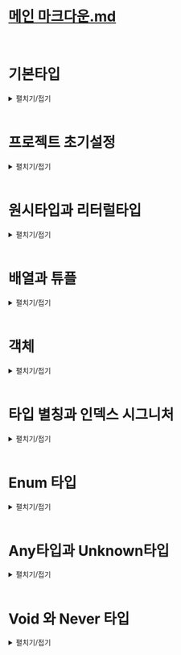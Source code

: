 # [메인 마크다운.md](../README.md)
<br>

# 기본타입
<details>
<summary>펼치기/접기</summary>
<br>

타입스크립트가 자체적으로 제공하는 타입들을 말하며, 내장 타입이라고도 부른다.

## 타입 계층도
![타입 계층도.png](%ED%83%80%EC%9E%85%20%EA%B3%84%EC%B8%B5%EB%8F%84.png)
위 사진은 타입스크립트가 제공하는 여러개의 기본 타입들을 계층에 따라 분류한 타입 계층도, 타입 트리 라는 그림이다.  
그림을 자세히 보면 **null**, **undefined**, **number**, **string** 처럼 자바스크립트에서 이미 사용중인 타입들도 존재하며,  
그밖에 **unknown**, **any**, **void**, **never** 같은 자바스크립트에서는 볼 수 없었던 처음 듣는 생소한 타입들도 존재한다.

타입스크립트에서는 이처럼 꽤 많은 기본 타입들이 제공 되며, 각각의 타입들은 서로 부모와 자식 관계를 이루게 되면서 계층을 형성하게된다.  

## 배우게 될 타입스크립트 타입

- 원시타입
  - number
  - string
- 비원시타입
  - object
  - Array
- 특수타입
  - unknown
  - any
  - void
  - undefined


</details>
<br>

# 프로젝트 초기설정
<details>
<summary>펼치기/접기</summary>
<br>

- 프로젝트 초기화
  ```bash
  npm init
  ```

- @types/node 패키지 설치 (Node.js 타입 정의 제공 패키지)
  ```bash
  npm i @types/node
  ```
  
- tsconfig.json
  ```json
  {
    "compilerOptions": {
      "target": "ESNext", /* 컴파일 결과인 자바스크립트 코드가 사용할 자바스크립트 버전*/
      "module": "ESNext", /* 컴파일 결과인 자바스크립트 코드가 사용할 모듈 시스템 버전 */
      "outDir": "dist", /* 컴파일 결과인 자바스크립트 코드가 위치할 디렉토리 */
      "strict": true, /* 엄격한 타입 검사 */
      "moduleDetection": "force" /* 모든 타입스크립트 파일들을 개별 모듈로 취급 */
    },
    "include": ["src"] /* tsc 대상 디렉토리 */
  }
  ```

- src/index.ts 추가
  ```ts
  console.log("안녕 새 프로젝트");
  ```
  
- tsc 컴파일 명령
  ```bash
  tsc
  ```
- 컴파일 결과 js파일
  ```js
  console.log("안녕 새 프로젝트");
  export {}; // tsconfig.json "moduleDetection": "force"로 자동 추가
  ```
  
- 컴파일된 js파일 node 실행
  ```js
  node dist/index.js
  ```

###  TypeScript ESM 지원을 위한 ts-node 설정
node 실행시 아래와 같은 오류가 발생한다.
- SyntaxError: Unexpected token 'export' 에러 발생
  ```text/plain
  SyntaxError: Unexpected token 'export'
    at internalCompileFunction (node:internal/vm:77:18)
    at wrapSafe (node:internal/modules/cjs/loader:1288:20)
    at Module._compile (node:internal/modules/cjs/loader:1340:27)
    at Module.m._compile (C:\Users\yjou7\AppData\Roaming\npm\node_modules\ts-node\src\index.ts:1618:23)
    at Module._extensions..js (node:internal/modules/cjs/loader:1435:10)
    at Object.require.extensions.<computed> [as .ts] (C:\Users\yjou7\AppData\Roaming\npm\node_modules\ts-node\src\index.ts:1621:12)
    at Module.load (node:internal/modules/cjs/loader:1207:32)
    at Function.Module._load (node:internal/modules/cjs/loader:1023:12)
    at Function.executeUserEntryPoint [as runMain] (node:internal/modules/run_main:135:12)
    at phase4 (C:\Users\yjou7\AppData\Roaming\npm\node_modules\ts-node\src\bin.ts:649:14)
  ```
기본적으로 Node.js는 CommonJS(CJS) 모듈 시스템을 사용하며, 타입스크립트는 ESM 구문을 지원한다.  
(우리 설정에서는 명시적으로 한번 더 타입스크립트의 컴파일러의 module옵션을 ESNext로 설정함.)
Node.js가 CommonJS 환경에서 실행되면 타입스크립트의 ESM 구문을 이해하지 못하기 때문에 발생한 오류이다.  
대응 방법으로는 package.json에 아래와 같이 Node.js에 ESM을 사용하겠다는 명시적 설정을 한다.  
이는 Node.js가 기본 CommonJS 모듈 시스템에서 타입스크립트의 ESM 구문을 인식할 수 있도록 설정하는 것이다.  

- "type": "module" 옵션 추가 (package.json)
  ```json
  "type": "module", /* 추가 */
  "scripts": {/* 생략 */}
  ```

- ts-node 컴파일 및 실행 명령
  ```
  ts-node src/index.ts
  ```

- ERR_UNKNOWN_FILE_EXTENSION 에러발생  
  ```
  TypeError [ERR_UNKNOWN_FILE_EXTENSION]: Unknown file extension ".ts" for C:\Programming\workspace_vs\onebite-typescript\section02\src\index.ts
    at Object.getFileProtocolModuleFormat [as file:] (node:internal/modules/esm/get_format:160:9)
    at defaultGetFormat (node:internal/modules/esm/get_format:203:36)
    at defaultLoad (node:internal/modules/esm/load:143:22)
    at async nextLoad (node:internal/modules/esm/hooks:865:22)
    at async nextLoad (node:internal/modules/esm/hooks:865:22)
    at async Hooks.load (node:internal/modules/esm/hooks:448:20)
    at async MessagePort.handleMessage (node:internal/modules/esm/worker:196:18) {
    code: 'ERR_UNKNOWN_FILE_EXTENSION'
  }
  ```
  ts-node는 기본적으로 commonJS 모듈 시스템을 지원한다.  
  앞서 "type": "module" 설정이 Node.js의 ESM 환경을 활성화하지만, 기본적으로 CommonJS 모듈 시스템인 ts-node(따로 설정은 가능함.)를 통해 .ts파일을 실행하려 하기 때문에 .ts 파일 확장자를 처리하지 못한다.  
  이러한 복합적인 원인으로 ERR_UNKNOWN_FILE_EXTENSION 문제가 발생한다.  

  이를 해결하기 위해서는타 타입스크립트 컴파일 옵션 설정을 통해 ts-node 옵션에 esm을 활성화 해줘야 한다.  

- 타입스크립트 컴파일 옵션 ts-node esm 추가
  ```json
  "ts-node": {
    "esm": true
  }
  ```

  만약 위 옵션 추가후에도 ts-node 오류가 난다면 이는 node버전별 설정 차이 이기 때문에 package.json의 Node.js의 ESM 활성화 설정인 `type:module 옵션을 제거`하고 타입스크립트 컴파일러 옵션을 `module 옵션을 CommonJS`로 변경한 뒤 실행하면 정상적으로 실행된다.  
  그러나 현재 프로젝트의 모듈시스템 버전은 ESNext로 설정해야 하므로 더이상 ts-node를 사용하지 않고 tsx 명령을 통해 컴파일과 실행을 동시에 하도록 한다.(두 설정 모두 제거.)  
  
- tsx 컴파일 및 실행 명령
  ```
  tsx src/index.ts
  ```  

</details>
<br>

# 원시타입과 리터럴타입
<details>
<summary>펼치기/접기</summary>
<br>

## 원시타입 (Primitive Type) 이란?
동시에 딱 하나의 값만 저장할 수 있는 타입을 말한다.  
예를들어 원시타입이 아닌 배열이나 객체와 같은 비원시타입은 여러개의 값들을 저장할 수 있다.  
반면에 number, string, boolean, null, undefined 같은 원시타입들은 숫자면 숫자, 문자열이면 문자열 등, 딱 하나의 값만 저장할 수 있는 타입이다.  


### 종류
1. number
2. string
3. boolean
4. null
5. undefined

### number타입  
  자바스크립트에서 숫자를 의미하는 모든 값을 포함하는 타입이다.
- chapter1.ts
  ```ts
  /* 1. number 타입 */
  let num1: number = 123; // 양의 정수
  let num2: number = -123; // 음의 정수
  let num3: number = 0.123; // 양의소수
  let num4: number = -0.123; // 음의 소수
  let num5: number = Infinity; // 양의 무한대
  let num6: number = -Infinity; // 음의 무한대
  let num7: number = NaN; // Not A Number
    
  num1 = 'hello'; // Type 'string' is not assignable to type 'number'.
  ```
  위와 같이 변수의 이름 뒤에 콜론(:)을 쓰고 타입을 작성하여 변수의 타입을 정의하는 문법을 타입스크립트에서는 타입 주석 또는 타입 어노테이션이라고 부른다.  
  ```ts
  /* 1. number 타입 */
  let num1: number = 123; // 양의 정수
  num1 = 'hello'; // Type 'string' is not assignable to type 'number'.
  ```
  만약 위처럼 문자열로 초기화 하게 되면, 오류가 난다.
  ```ts
  /* 1. number 타입 */
  let num1: number = 123; // 양의 정수
  num1.toUpperCase(); // Property 'toUpperCase' does not exist on type 'number'.
  ```
  문자열에만 적용할 수 있는 문자열 전용 메소드도 사용할 수 없다.

  ```ts
  /* 1. number 타입 */
  let num1: number = 123; // 양의 정수
  num1.toFixed();
  ```
  숫자에만 사용 가능한 메소드 정상 호출이 가능하다.

### string타입
- chapter1.ts
  ```ts
  /* 2. string 타입 */
  let str1: string = "hello" // 쌍따옴표 문자열
  let str2: string = 'hello' // 홑따옴표 문자열
  let str3: string = `hello` // 벡틱 문자열
  let str4: string = `hello ${num1}` // template literal도 string 타입에 포함된다.
  ```
  마찬가지로 `str1 = 123;` 처럼 정수로 초기화 하게 되면 오류가 나며, `str1.toFixed();` 과 같이 코드를 선언하게 되면 숫자에만 적용할 수 있는 숫자 전용 메소드를 사용할 수 없게 된다. 
  
### boolean타입
- chapter1.ts
  ```ts
  /* 3. boolean 타입 */
  let bool1: boolean = true;
  let bool2: boolean = false;
  ```
  당연히 문자열이나 숫자열을 저장하려고 하면 오류가 발생한다.  

### null타입
- chapter1.ts
  ```ts
  /* 4. null 타입 */
  let null1: null = null;
  ```
  null값 이외에는 다른값을 저장할 수 없게 된다.
- 
### undefined타입
- chapter1.ts
  ```ts
  /* 5. undefined 타입 */
  let unde1: undefined = undefined;
  ```
  
null과 undefined는 타입스크립트에서 별도의 타입으로 존재하기 때문에 변수의 타입으로 정의할 수 있다.

### strictNullChecks (엄격한 null체크) 컴파일 옵션
한가지 생각해 볼 법한 주제가 있다.  
`let numA: number = null;` 코드처럼 자바스크립트의 경우 지금 당장 넣을 값이 없는경우 null로 초기화 하지만, 타입스크립트에서는 이를 허용하지 않는다.  
null이라는 값은 null타입이 별도로 존재하고 number타입 안에 포함되는 값이 아니기 때문이다.  
만약 정말 중간에 저장할 값이 없어서 어쩔수 없이 잠깐 null이라도 넣어야하는 상황이 있을 수 있다.  
이 경우 컴파일러 옵션을 조절하여 임시로 null값을 저장할 수 있는 방법이 존재한다.  

- tsconfig.json
  ```json
  {  
    "strict": true,
    "strictNullChecks": false
  }
  ```
  
- Restart TS Server  
  Ctrl + Shift + P > restart 검색 > Restart TS Server

strictNullChecks 옵션은 이름에서 알 수 있듯이, 엄격한 null 검사 옵션이다.
엄격하게 null을 검사한다는것은 쉽게 말해 null타입이 아닌 변수에 null값을 할당하는것을 허용할 것인지에 대해 결정하는 옵션이다.  
이 옵션을 false로 적용하게 되면 null타입이 아닌 number타입의 변수에도 null을 임시로 넣을 수 있게 설정해 줄 수 있는 것이다.
개발하고 있는 상황에 따라 변수에 null값을 임시로 넣어야 하는 상황이 많다면 strictNullChecks 옵션을 끄고 개발 할 수 있다.
옵션을 따로 명시적으로 선언하지 않을경우 해당 옵션의 기본값은 true로 엄격하게 null을 검사하도록 적용된다.
strict옵션이 strictNullChecks 옵션의 상위 옵션이다.
기본적으로 strict옵션이 켜져있으면 strictNullChecks 옵션도 따라서 켜지고, 만약 strict옵션이 꺼져있으면 strictNullChecks옵션도 함께 꺼진다.  
위 컴파일 설정 예제에서는 strict옵션이 켜져있고 strictNullChecks옵션은 개발자가 명시적으로 꺼놨기 때문에 이 경우 strict는 켜져있으나 strictNullchecks옵션은 꺼져있게 된다.  

(옵션을 끄는 방법은 역순으로 지운뒤 Restart TS Server를 실행하면 된다.)

## 리터럴(literal)타입

타입스크립트에서는 number나 string처럼 여러 형태의 값을 포함하는 타입 뿐만아니라, 딱 하나의 값만 포함하는 리터럴(literal)이라는 독특한 타입이 존재한다.
리터럴(값) 타입이란 값 그 자체가 타입이 되는 유형의 타입들이다.  
예를들어 `let numB: 10 = 10;` 코드처럼 numB라는 변수의 타입을 number가 아닌 값 10으로 정의한다.  
이렇게 변수의 타입을 값 그 자체로 정의하면, 정의한 값 외에는 다른 값을 저장할 수 없다.  
10이라는 값만 허용하는 타입을 만든셈이다.  
숫자 타입 말고도 다른 타입들도 리터럴 타입으로 정의가 가능하다.

### string literal
- chapter1.js
  ```ts
  let strA: "hello" = "hello";
  strA = "df" // Type '"df"' is not assignable to type '"hello"'. 
  ```
  위와 같이 문자열 hello라는 값의 리터럴 타입의 변수 strA를  선언한 후, 해당 변수에 다른 문자열 값인 "df"로 초기화시 오류가 발생하게 된다.

### boolean literal
- chapter1.js (boolean literal)
  ```js
  let boolA: true = true;
  boolA = false; // Type 'false' is not assignable to type 'true'
  let boolB: true = false; // Type 'false' is not assignable to type 'true'.
  ```
  3번째 라인 코드처럼 리터럴 타입을 선언함과 동시에 리터럴 타입과 다른 값을 저장할 경우에도 오류가 발생한다.  

타입스크립트의 리터럴 타입은 원시타입 안에 포함되는 값 중 하나를 마치 타입인것과 같이 정의해서 사용할 수 있다.
리터럴 타입은 복합적인 타입들을 만들 때 굉장히 유용하게 사용되기 때문에 알아두는것이 좋다.
</details>
<br>

# 배열과 튜플
<details>
<summary>펼치기/접기</summary>
<br>

## 배열 타입

### Type[] - 인덱스 기호 방식 타입
- src/chapter2.ts
  ```ts
  let numArr: number[] = [1, 2, 3]; // 1. Type[] - 인덱스 기호 방식 배열 타입
  let strArr: string[] = ["hello", "im", "yooHyeokSchool"];
  ```

## Array<Type> - 제네릭 타입 방식의 배열 타입
- src/chapter2.ts
  ```ts
  let boolArr: Array<boolean> = [true, false, true]; // 2. Array<Type> - 제네릭 타입 방식의 배열 타입 정의
  ```

## 다양한 타입의 요소로 구성된 배열의 배열타입
변수의 타입을 어떻게 정의해야 될지 잘 모르겠을 때에는 마우스 커서를 변수에 올려본다.  
이전에 설명했던 타입추론 즉, 타입스크립트는 점진적 타입 시스템을 사용하기 때문에 변수의 타입을 초기화하는 값을 기준으로 자동으로 추론한다.  
따라서 IDE의 도움을 받아 추론된 타입을 확인한다.  
let multiArr: (string | number | boolean)[] 와 같이 알려주는데 여기서 소괄호는 요소의 타입이고, 대괄호는 배열이다.  
소괄호 안에 string | number | bollean 이라고 되어있는데, 여기서 | 바를 사용하는것을 유니온타입이라고 부르며,  
이는 배열의 요소가 string이나 number나 boolean일 수 있다는 의미로 이렇게 유연한 타입을 만들 수 있다. 
- src/chapter2.ts
  ```ts
  let multiArr: (number | string | boolean)[] = [1, "hello", true];
  ```

## 다차원 배열 타입
 다차원 배열이란?  
 배열 안에 배열, 배열 안에 배열 안에 배열 과 같이 2차원이거나 3차원 배열을 의미한다.  
 타입을 정의하는 방법은 요소들의 타입을 적고, 대괄호를 두번 기제한다.  
- src/chapter2.ts
  ```ts
  let doubleArr: number[][] = [
    [1, 2, 3],
    [4, 5]
  ]
  ```
## 튜플 타입

튜플이란?  
자바스크립트에는 없고 타입스크립트에서만 특별하게 제공되는 타입으로 길이와 타입이 고정된 배열을 말한다.  
자바스크립트의 배열은 기본적으로 길이와 타입 모두 고정되어 있지 않다.  
따라서 개수를 마음대로 늘릴 수도 있고 배열에 들어가는 요소의 타입도 자유롭다.  
그리고 타입스크립트의 배열은 배열에 들어가는 요소의 타입은 고정시킬 수 있지만 길이까지 고정시킬 수는 없다.  
튜플은 타입도 고정하지만 길이까지 고정할 수 있는 그런 배열 타입을 의미한다.  

- src/chapter2.ts
  ```ts
  let tup1: [number, number] = [1, 2] // 오직 number 타입
  tup1 = [1, 2, 3] // Error: Type '[number, number, number]' is not assignable to type '[number, number]'. Source has 3 element(s) but target allows only 2.
  tup1 = ["1", "2"] // Error: Type 'string' is not assignable to type 'number'.
  ```
튜플의 타입을 정의하는 방법은 각 요소들의 타입을 대괄호 안에 배열 형태로 나열한다.  
이렇게 튜플 타입을 정의할 경우 처럼 튜플 타입의 길이를 넘어서는 배열도 저장할 수 없으며,  
길이를 만족하더라도 타입을 만족하지 않는 배열도 저장할 수 없다.  

만약 타입이 서로 다른 튜플을 정의할 경우 타입의 순서가 다르게 초기화 하거나, 역시 길이가 다르면 오류가 발생하게 된다.
- src/chapter2.ts
  ```ts
  let tup2: [number, string, boolean] = [1, "2", true] // 튜플 타입 정의: 각 요소의 타입을 배열형태로 정의한다.
  tup2 = ["2", 1, true] // Error: Type 'string' is not assignable to type 'number' / Type 'number' is not assignable to type 'string'.
  ```


사실 튜플은 별도로 존재하는 자료형이라 보기 어렵고, 그냥 배열이다.
- src/chapter2.ts
  ```ts
  let tup1: [number, number] = [1, 2];
  let tup2: [number, string, boolean] = [1, "2", true];
  ```
- tsc 컴파일 - dist/index.js
  ```js
  let tup1 = [1, 2];
  let tup2 = [1, "2", true];
  export {};
  ```
위와 같이 tsc로 컴파일 하고 결과를 보게되면, 결국 자바스크립트 코드로 컴파일 되어 변환될때는 배열로 변환된다는것을 확인할 수 있기 때문이다.  

또한, 튜플 타입으로 정의된 배열에 배열의 메소드를 활용하여 push를 하거나 pop을 할 때에는 튜플의 길이 제한이 발동하지 않는다.
따라서 튜플 타입을 사용할 때에는 배열 메소드를 사용해서 push나 pop과 같이 요소를 추가하거나 제거할 때에는 각별히 주의해서 사용해야한다.
- src/chapter2.ts
  ```ts
  let tup2: [number, string, boolean] = [1, "2", true]
  tup2.push("메롱")
  ```


### 튜플을 유용하게 사용할 수 있는 예제
- src/chapter2.ts
  ```ts
  const user = [
    ["유혁", 1],
    ["스쿨", 2],
    ["홀리", 3],
    ["몰리", 4],
    [5, "초이"] // 해당 요소의 0번 인덱스에 toUpperCase()를 적용한다면, 오류가 발생할것이다.
  ]
  ```
위 배열 형태를 보면, 2차원 배열의 첫번쨰 요소로 이름, 두번째 요소로 인덱스를 규칙적으로 사용하고 있다.
그러나 눈치 없는 동료 개발자가 해당 배열에 첫번째 요소로 인덱스를, 두번째 요소로 이름을 넣게 될 경우 
만약 해당 요소의 0번 인덱스에 toUpperCase()를 적용한다면, 오류가 발생할것이다.

이러한 상황은 튜플 타입을 정의하여 미연에 방지할 수 있다.

- src/chapter2.ts
  ```ts
  const user: [string, number][] = [
    ["유혁", 1],
    ["스쿨", 2],
    ["홀리", 3],
    ["몰리", 4],
    [5, "초이"] // Error: Type 'number' is not assignable to type 'string' | Type 'string' is not assignable to type 'number'
  ]
  ```

위 예제 코드와 같이 `[string, number][]` 의 형태로 첫번째 요소는 문자열, 두번째 요소는 숫자로 정의해준다.  
(이는 일반적인 배열 버킷 구조와 반대되는 순서로 보일 수 있다.)
결론적으로, 튜플을 사용하면 배열을 사용할 때 인덱스의 위치에 따라서 넣어야 하는 값들이 이미 정해져 있고, 그 순서를 지키는 게 중요할 때 
값을 잘못 넣지 않도록 방지해 줄 수 있다.
</details>
<br>

# 객체
<details>
<summary>펼치기/접기</summary>
<br>

## object 타입
자바스크립트에는 object라는 객체를 의미하는 타입이 있다.  
해당 타입은 사용자가 정의한 객체의 타입으로 정의할 수 있다.  

- object 타입으로 객체 타입 정의 - src/chapter3.ts
  ```ts
  let user:object = {
    id: 1,
    name: "유혁스쿨"
  }
  ```
그러나 object는 객체라는 정보 외에는 아무런 정보 없는 타입이므로 object타입으로 정의할경우 해당 객체의 property나 메소드에 뭐가 있는지 알 수 없게 된다.  
따라서 object타입으로 객체의 타입을 정의한다면 점 표기법으로 접근할 경우 오류가 발생한다.  

- 프로퍼티 접근시 오류 발생 - src/chapter3.ts
  ```ts
    let user:object = {
    id: 1,
    name: "유혁스쿨"
  }
  user.id; // Property 'id' does not exist on type 'object'.
  ```
타입스크립트에 object라는 타입은 값이 객체다 라는 정보 외에는 아무런 정보가 없는 타입이기 때문에, object로 정의할 경우 해당 객체의 프로퍼티나 메소드에 무엇이 있는지 알 수가 없다.
변수의 타입을 object로 지정한다는 것은 "이 변수는 객체이긴 한데 그 이상은 몰라" 라는것과 같다.  
따라서 객체의 타입을 정할때에는 해당 프로퍼티를 포함하여 객체의 모양을 정확한 타입으로 만들어야 한다.  

- 객체 타입 정의 - src/chapter3.ts
  ```ts
  let user2: { // 객체를 선언하는 형태로 객체 내부에 property를 선언하고 타입을 지정
    id: number;
    name: string;
  } = {
    id: 1,
    name: "유혁스쿨"
  }
  user2.id;
  ```
위 코드처럼 변수 user의 타입에 중괄호를 먼저 열고, 마치 객체 리터럴을 쓰는것 처럼 각각의 property를 선언해주고, 각 property에 정의할 타입을 지정해준다.  
이렇게 객체에 대한 정확한 타입을 정의할 경우 점 표기법으로 프로퍼티에 접근하는 코드에 오류가 없이 정상적으로 수행된다.  

결론적으로 정리하자면 객체의 타입을 정의할 때 object를 사용하면 객체인것은 알지만 프로퍼티나 메소드에 접근하면 오류가 나기 때문에 잘 쓰지 않고 객체의 모든 프로터티들의 타입까지 구조적으로 정의할 수 있는 방식으로 사용해야 한다.  

- 다른 예제 - src/chapter3.ts
  ```ts
  let dog: {name: string; color: string;} = {
    name: "돌돌이",
    color: "brown"
  }
  ```
위와 같이 객체의 타입을 property 기반으로 잘 정의할 수가 있다.  

C언어나 Java같은 정적 타입 시스템 언어의 경우 이렇게 객체의 타입을 정의할 때 프로퍼티를 일일히 다 나열해 가면서 프로퍼티 기반으로 객체 타입을 정의하는 하기도 하지만, 특정 상황에서는 객체면 모두 Object로, 문자열이면 모두 String으로 이름을 기준으로 타입을 정의하는 경우가 많다.  
그러나 타입스크립트에서는 방금 타입을 정의했던 것처럼 User객체만의 타입을 프로퍼티 기반으로 정의하고, Dog 객체만의 타입을 프로퍼티 기반으로 정의한다.  
이렇게 타입스크립트에서는 객체의 타입을 정의할 때 object같은 단순한 이름으로 타입을 정의하는 것이 아니라 해당 객체를 이루는 프로퍼티나 메소드가 어떻게 생겼는지 즉, 해당 객체의 구조를 기준으로 타입을 정의한다.  
따라서 타입스크립트의 이런 특징을 구조적 타입 시스템 이라고 부른다.  
구조적 타입 시스템은 쉽게말해 프로퍼티를 기준으로 타입을 결정하는 시스템 이므로 프로퍼티 기반 타입 시스템이라고도 부르기도 한다.  
반면 이전에 설명했던 자바와 C 등 대부분의 언어가 사용하는 이름을 기준으로 타입을 정의하는 것을 명목적 타입 시스템이라고 부른다.  

#### 타입시스템 유형
- 구조적 (프로퍼티 기반)
  - property를 기준으로 타입을 결정하는 타입 시스템
  - 프로퍼티 기반 타입시스템 이라고도 한다.
  - 프로퍼티나 메소드등 객체의 구성 및 구조를 기준으로 타입 정의

- 명목적 (이름 기반)
  - 대부분의 프로그래밍 언어에서 사용하는 타입 시스템
  - 이름을 기준으로 타입을 정의한다.
  - ex) 객체의 경우 공통분모 Object, 문자열인 경우 String

### optional(선택적) 프로퍼티
객체를 사용하다 보면 가끔 어떤 프로퍼티는 없어도 되는 경우가 있다.  
예를들어 user라는 변수에 새로운 회원을 저장하고 싶은데 아직 회원의 id는 모르고 이름만 알고 있는 경우가 있다.  
이때 id를 모른다고 초기화하지 않는다면 오류가 발생한다.  
user라는 변수의 타입을 id와 name이라는 두개의 프로퍼티를 갖는 객체로 타입을 정의해 놨기 때문이다.  
이렇게 id라는 프로퍼티가 초기화시 있어도 되고 없어도 되는 선택적인 프로퍼티라면 id프로퍼티 이름 뒤에 물음표 하나만 추가해 주면 오류가 발생하지 않는다.  
여기서 물음표의 의미는 프로퍼티가 있어도 되고 없어도 된다는 뜻이다.
{id?: number} 과 같이 정의하였을때 해당 프로퍼티 타입을 해석해보면 
id프로퍼티는 있어도 되고 없어도 되는 선택적인 프로퍼티이며, 만약 있을경우 value의 타입은 number여야만 한다. 라는 뜻으로 타입이 정의된다.
프로퍼티를 지정해 줄것이라면 정수값으로 지정해주고, 만약 정수가 아닌 문자열 값으로 지정할 경우 오류가 발생한다.

- src/chapter3.ts
  ```ts
  let user3: {id?: number; name: string;};

  user3 = {
    name: "홍길동"
  }
  ```

### readonly(읽기전용) 프로퍼티
예를들어 내부에서 값이 절대 수정되어서는 안되는 환경변수 등 객체의 프로퍼티에 접근하여 값을 변경하면 안되는 경우가 있다.  
이런 경우 타입 정의에서 해당 프로퍼티의 이름 앞에 readonly라는 키워드를 붙이면 프로퍼티의 값을 변경하는 행위를 막을 수 있다.  

- src/chapter3.ts
  ```ts
  let config: {readonly apiKey: string;} = {
    apiKey: "My Api Key"
  }

  config.apiKey = "hacked" // Error: Cannot assign to 'apiKey' because it is a read-only property.
  ```
  
</details>
<br>

# 타입 별칭과 인덱스 시그니처
<details>
<summary>펼치기/접기</summary>
<br>

## 타입별칭
변수를 정의하는 것과 같이 타입에 별칭을 주어 정의하는 방식이다.  
만약 여러개의 프로퍼티로 구성된 객체가 하나 있고, 동일한 타입의 프로퍼티로 구성된 객체를 반복해서 선언할 경우 코드가 굉장히 길어진다.  
이런 경우에 마치 변수를 선언하는것 처럼 타입을 별칭으로 먼저 정의한 후 각각의 객체에 타입 어노테이션으로 해당 별칭을 적용하면 타입 재사용이 가능해지며,  
불필요한 코드라인을 절약할 수 있다.  

### 타입별칭 예제

#### AS-IS
- src/chapter4.ts
  ```ts
  let user: {
    id: number;
    name: string;
    nickname: string;
    birth: string;
    bio: string;
    location: string;
  } = {
    id: 1,
    name: "유재혁",
    nickname: "유혁스쿨",
    birth: "1992.10.23",
    bio: "안녕하세요",
    location: "광명시"
  }
  let user2: {
    id: number;
    name: string;
    nickname: string;
    birth: string;
    bio: string;
    location: string;
  } = {
    id: 2,
    name: "홍길동",
    nickname: "유혁스쿨",
    birth: "1992.10.23",
    bio: "안녕하세요",
    location: "광명시"
  }
  ```
  위 코드를 보면 벌써부터 페이지의 절반을 차지한다.  
  실제로 객체의 타입을 보면 동일하게 반복되는것을 볼 수 있다.  
  이제 이 코드들에 타입 별칭을 적용해본다.  

#### TO-BE
- src/chapter4.ts
  ```ts
  type User = { // 타입 별칭 선언시 type 키워드를 통해 선언한다.
    id: number;
    name: string;
    nickname: string;
    birth: string;
    bio: string;
    location: string;
    // extra: string; // property 추가시 User 별칭을 타입으로 정의한 모든 객체에 적용됨
  }

  let user3:User  = {
    id: 1,
    name: "유재혁",
    nickname: "유혁스쿨",
    birth: "1992.10.23",
    bio: "안녕하세요",
    location: "광명시"
  }
  let user4:User = {
    id: 2,
    name: "홍길동",
    nickname: "유혁스쿨",
    birth: "1992.10.23",
    bio: "안녕하세요",
    location: "광명시"
  }
  ```
  코드를 보면, `type` 이라는 키워드를 통해 타입별칭을 통해 객체의 타입을 별칭으로 딱 한번 정의하고, 정의한 타입별칭을 타입어노테이션에 정의하여 중복되는 코드를 줄였다.  
  이렇게 타입별칭을 사용하면 한가지 장점이 더 존재한다.  
  만약 이렇게 타입별칭으로 타입을 공통으로 정의한 모든 객체가 새로운 프로퍼티가 필요할 경우 타입별칭에 한번만 추가로 선언해주면,  
  타입별칭을 적용한 모든 객체에 해당 프로퍼티 타입이 공통적으로 적용된다.

#### 새로운 프로퍼티 추가

- src/chapter4.ts
  ```ts
  type User = {
    id: number;
    name: string;
    nickname: string;
    birth: string;
    bio: string;
    location: string;
    extra: string; // property 추가시 User 별칭을 타입으로 정의한 모든 객체에 적용됨
  }
  ```

#### 타입 중복 오류
타입별칭은 이전에 설명했던것 처럼 마치 let 키워드로 선언하는 변수 처럼 중복된 이름으로 선언할 경우 오류가 난다.  
- src/chapter4.ts
  ```ts
  type User = {
   /* 생략 */ 
  }
  type User = {} // Duplicate identifier 'User'.
  ```
  따라서 타입별칭을 선언할 때 같은 스코프 내에서는 중복되지 않도록 주의해야한다.
#### 타입 스코프(범위)
함수 블록 내에서는 내부에 정의한 타입이 User 타입이 된다.  
함수 바깥이라면 함수 바깥에 정의된 User 타입이 적용된다.
- src/chapter4.ts
  ```ts
  type User = {/* 생략 */};
  function func() {
    type User = {/* 생략 */};
  } 
  ```
#### 타입 별칭 컴파일 결과
타입스크립트에 type 관련 코드들은 컴파일 결과 자바스크립트 코드에서는 모두 다 제거된다.  
그렇기 때문에 타입 별칭으로 만든 타입들도 당연히 다 제거가 된다.  

- 타입스크립트 컴파일
  ```bash
  tsc src/chapter4.ts
  ```

- 컴파일 확인: dist/chapter4.js   
  ```js
  let user3 = {
    id: 1,
    name: "유재혁",
    nickname: "유혁스쿨",
    birth: "1992.10.23",
    bio: "안녕하세요",
    location: "광명시"
  };
  let user4 = {
      id: 2,
      name: "홍길동",
      nickname: "유혁스쿨",
      birth: "1992.10.23",
      bio: "안녕하세요",
      location: "광명시"
  };
  function func() {
  }
  export {};
  ```
## 인덱스 시그니처
key와 value의 규칙을 기준으로 객체의 type을 정의할 수 있는 문법을 말한다.


- src/chapter4.ts
  ```ts
  type countryCodes = {
    Korea: string;
    UnitedState: string;
    UnitedKingdom: string;
  }
  let countryCodes = {
    Korea: 'ko',
    UnitedState: 'us',
    UnitedKingdom: 'uk'
  }
  ```

### 상황 가정
위 코드를 보면 현재 countryCodes객체는 3개의 프로퍼티밖에 없다.  
만약 만들게 될 서비스가 초 거대 글로벌 서비스로 200개 가까운 모든 국가들의 코드를 다 넣어야 한다면 타입 별칭에도 모든 프로퍼티의 키를 다 넣어줘야 한다.  
이 경우 객체의 프로퍼티의 key와 value의 타입 관련된 규칙을 본다.  
key는 모두 string타입이며 value도 모두 string 타입이다.  
key가 string타입이고 value가 string타입인 프로퍼티들은 모두 허용하도록 타입을 만들면 어떤 국가를 추가하여도 문제가 되지 않게 된다.  
이렇게 key와 value의 규칙을 기준으로 객체의 type을 정의할 수 있는 문법이 바로 인덱스 시그니처라는 문법이다.

### 인덱스 시그니처 예제1
대괄호 안에 key의 타입을 정의하고, 해당 배열에 콜론을 입력하고 타입을 정의하면 key의 타입이 된다.
이렇게 key와 value의 타입을 기준으로 규칙을 이용하여 아주 유연하게 객체의 타입을 정의하는 문법을 인덱스 시그니처 라고 부른다.
인덱스 시그니쳐를 이용하면 key와 value의 타입이 어떤 규칙을 가지고 움직이는 객체의 타입을 정의할 때 굉장히 유용하게 사용될 수 있다.

#### 문자열 타입의 key와 문자열 타입의 value에 대한 객체 타입 지정
- src/chapter4.ts
  ```ts
  type countryCode = {
    [key: string]: string
  }

  let countryCodes2: countryCode = {
    Korea: 'ko',
    UnitedState: 'us',
    UnitedKingdom: 'uk'
  };
  ```

#### 문자열 타입의 key와 정수 타입의 value에 대한 객체 타입 지정
- src/chapter4.ts
  ```ts
  type countryNumberCodes = {
    [key: string]: number;
  }
  /* 국가별 숫자 코드 */
  let countryNumberCodes: countryNumberCodes = { 
    Korea: 410,
    UnitedState: 840,
    UnitedKingdom: 826
  }
  ```
### 주의점 1  
인덱스 시그니처 타입은 프로퍼티가 없는 빈 객체에도 사용이 가능하다.  
인덱스 시그니처 타입은 타입 규칙을 위반하지만 않으면 모든 객체를 허용하는 타입이다.  
아래 예제코드에서의 객체는 아무런 프로퍼티가 없는 객체이다.  
규칙을 위반할 프로퍼티가 없는 셈이다.  

- src/chapter4.ts
  ```ts
  type countryNumberCodes = { //인덱스 시그니처 정의
    [key: string]: number;
  }
  let countryNumberCode: countryNumberCodes = {} // 프로퍼티를 정의하지 않아도 오류가 발생하지 않음.
  ```

### 인덱스 시그니처 필수 프로퍼티
key가 string이고 value가 number면 모두 허용하지만 반드시 korea라는 number타입의 프로퍼티가 꼭 있어야 할 경우 
아래의 예제코드와 같이 필수 프로퍼티에 대한 타입 지정을 추가해준다. 
- src/chapter4.ts
  ```ts
  type countryNumberCodeRequiredKorea = {
    [key: string]: number;
    Korea: number; // 필수 프로퍼티에 대한 타입 지정
  }
  ```

### 주의점 2
인덱스 시그니처 정의 및 필수 프로퍼티 타입 정의시 빈 객체를 저장하면 문제가 발생한다.
- src/chapter4.ts
  ```ts
  type countryRequiredKoreaNumberCode = {
    [key: string]: number;
    Korea: number; // 필수 프로퍼티 타입정의 추가
  }
  let countryCodeNumber: countryRequiredKoreaNumberCode = {} // Error: Property 'Korea' is missing in type '{}' but required in type 'countryNumberCode'.
  ```
따라서 만약 객체에 key가 string이고 value가 number면 모두 허용하지만 반드시 korea라는 number타입의 프로퍼티가 꼭 있어야 한다면 아래와 같이 
꼭 있어야 하는 필수 프로퍼티에 대한 타입정의를 추가해 줄 경우 오류가 발생하지 않는다.
- src/chapter4.ts
  ```ts
  type countryRequiredKoreaNumberCode = {
    [key: string]: number;
    Korea: number; // 필수 프로퍼티 타입정의 추가
  }
  let countryCodesNumber: countryRequiredKoreaNumberCode = {
    Korea: 410 // 필수 프로퍼티만 추가
  }
  ```

### 주의점 3
인덱스 시그니처를 사용하는 객체 타입에서 필수로 추가해야할 프로퍼티를 정의하려면,   
필수 프로퍼티의 value의 타입이 반드시 인덱스 시그니처의 value타입과 일치하거나 호환되야 한다.
아래의 코드는 문자열, 숫자 코드 모두 허용할 경우에 대한 예제이다.
- src/chapter4.ts
  ```ts
  type countryNumberAndStringCode = {
    [key: string]: number;  
    Korea: string; // Property 'Korea' of type 'string' is not assignable to 'string' index type 'number'
  }
  let countryCodesNumberAndStringa: countryNumberAndStringCode = { // Type '{ Korea: string; }' is not assignable to type 'countryNumberAndStringCode'.
    Korea: "ko" // Property 'Korea' is incompatible with index signature. Type 'string' is not assignable to type 'number'.
  }
  ```
 Korea라는 프로퍼티의 value타입이 string으로 되어있고, 인덱스 시그니처의 value의 타입은 number로 되어있기 때문에 문제가 발생한다.  

#### 해결책 1 (타입 일치)
인덱스 시그니처의 value타입과 필수 프로퍼티의 value타입을 반드시 일치시킨다.
- src/chapter4.ts
  ```ts
  type countryNumberAndStringCodes = {
    [key: string]: number;
    Korea: number;
  }

  let countryCodeNumberAndString: countryNumberAndStringCodes = {
    // Korea: "ko", // 인덱스 시그니처 특성상 사용할 수 없다.
    Korea: 410 
  }
  ```

#### 해결책 2 (유니온타입)
유니온타입을 활용하여 인덱스 시그니처에 정수와 문자열에 대한 다중 타입을 허용해 보자 (강의에는 없는 내용)
- src/chapter4.ts
  ```ts
  type countryStringAndNumberCode = {
    [key: string]: number | string;
    Korea: string;
  }

  let countryCodeStringAndNumber: countryStringAndNumberCode = {
    Korea: "ko"
  }
  ```

## 배열 타입에 대한 타입별칭과 인덱스 시그니처 예제

### 배열 타입 타입별칭

#### 숫자 타입 배열 타입별칭
  ```ts
  type NumberArr = number[];
  ```
#### 문자열 타입 배열 타입별칭
  ```ts
  type StringArr = string[];

#### 객체 타입 배열 타입별칭
  ```ts
  type Obj = {id: number; name: string};
  type ObjArr = Obj[];
  ```

### 배열 타입 인덱스 시그니처
#### 배열 타입에 인덱스 시그니처 적용
대괄호 안에 배열의 index에 대한 타입을 정의, 해당 배열에 타입을 정의하면 배열 요소의 타입이 된다.

#### 정수 타입 배열 인덱스 시그니처
  ```ts
  type NumbersArr = {
    [index: number]: number
  }
  let nubmersArr:NumbersArr = [1, 2, 3]
  ```ts
#### 정수 타입 배열 인덱스 시그니처

  type StringsArr = {
    [index: number]: string
  }
  let stringsArr:StringsArr = ["일", "이", "삼"]
  ```
#### 배열 인덱스 시그니처 필수 타입 정의 
인덱스 시그니처만 정의할 경우 배열의 push 메소드나 length같은 내장 기능을 사용할 경우 필수 타입으로 정의하지 않으면 오류가 발생한다.  
  ```ts
  type StringArray = {
    [index: number]: string; // 숫자 인덱스 키의 값은 문자열
    length: number; // length 속성 필수 타입 정의
    push: (item: string) => number; // push 메소드 필수 타입 정의
  }

  let customArray: StringArray = ["hello", "world"];
  let result = customArray.push("!"); // 길이 반환
  console.log(result) // 3
  console.log(customArray.length); // 3
  ```

</details>
<br>

# Enum 타입
<details>
<summary>펼치기/접기</summary>
<br>

## Enum 타입이란?
여러가지 값들에 각각 이름을 부여해 열거해두고 사용하는 타입으로 열거형 타입이라고도 부른다.  
자바스크립트에는 없고 타입스크립트에만 특별히 제공되는 새로운 타입이다.  

3명의 User가 있다고 가정하고 아래처럼 3명의 User 객체 코드를 작성한다
- src/chapter5.ts
  ```ts
  const user1 = {
    name: '유혁스쿨',
    role: 0 // 0: 관리자
  }

  const user2 = {
    name: '홍길동',
    role: 1 // 1: 일반유저
  }

  const user3 = {
    name: '아무개',
    role: 2 // 2: 게스트
  }
  ```
User의 권한을 설정할 때 보통 숫자로 배정하는 방법을 많이 사용하곤 한다.  
그런데 이렇게 숫자로 각각의 권한을 설정해 준 다음 개발을 진행하다 보면 종종 헷갈리는 경우가 생긴다.
숫자만 보고 기억하기가 조금 어려울 수 있다.
이렇게 실수하는 경우를 막기 위해 타입스크립트의 Enum을 활용하여 효율적으로 관리할 수 있다.

## Enum 정의 및 활용
타입 별칭을 사용하는 것처럼 enum이라는 키워드를 적은 뒤 enum의 이름을 적은 후 중괄호 안에 멤버를 선언한다.
각 멤버는 원하는 값으로 초기화한다.
- src/chapter5.ts
  ```ts
  enum Role {
    ADMIN = 0,
    USER = 1,
    GUEST = 2
  }
  ```

### 프로퍼티 값으로 Enum 적용
const 상수 객체 property에 접근하는것과 같은 문법으로 값에 할당해준다.
- src/chapter5.ts
  ```ts
  const member1 = {
    name: '유혁스쿨',
    role: Role.ADMIN // 0: 관리자
  }

  const member2 = {
    name: '홍길동',
    role: Role.USER // 1: 일반유저
  }

  const member3 = {
    name: '아무개',
    role: Role.GUEST // 2: 게스트
  }
  ```
  
### 컴파일 및 실행
- tsx src/chapter5.ts
  ```js
  console.log(member1, member2, member3)
  ```
- tsx 실행 결과
  ```text/plain
  { name: '유혁스쿨', role: 0 } { name: '홍길동', role: 1 } { name: '아무개', role: 2 }
  ```
이렇게 Enum을 활용하면 역할 같은 값들을 숫자 등으로 분류할 경우에 개발자들이 헷갈리지 않도록 도움을 준다.

## 묵시적 할당 및 컴파일 결과
 Enum의 멤버에 숫자를 명시적으로 할당하지 않아도 순차적으로 0번부터 자동으로 할당된다.
- src/chapter5.ts
  ```ts
  enum Auth {
    ADMIN,
    USER,
    GUEST
  }
  const player1 = {
    name: '유혁스쿨',
    auth: Auth.ADMIN // 0: 관리자
  }

  const player2 = {
    name: '홍길동',
    auth: Auth.USER // 1: 일반유저
  }

  const player3 = {
    name: '아무개',
    auth: Auth.GUEST // 2: 게스트
  }

  console.log(player1, player2, player3)
  ```
### 컴파일
- tsx src/chapter5.ts
  ```text/plain
  { name: '유혁스쿨', auth: 0 } { name: '홍길동', auth: 1 } { name: '아무개', auth: 2 }
  ```
값을 할당하지 않았음에도, 0부터 순차적으로 증가값이 부여된것을 확인할 수 있다.  

## 첫번째 멤버에 임의 정수값 할당
만약 첫번째 멤버에 임의 정수값을 할당한다면, 해당 정수값 기준으로 순차적으로 할당된다.
- src/chapter5.ts
  ```ts
  enum Tier {
    ADMIN = 10, // 첫번째 멤버에 할당값 10 지정
    USER,
    GUEST
  }

  const client1 = {
    name: '유혁스쿨',
    tier: Tier.ADMIN // 10: 관리자
  }

  const client2 = {
    name: '홍길동',
    tier: Tier.USER // 11: 일반유저
  }

  const client3 = {
    name: '아무개',
    tier: Tier.GUEST // 12: 게스트
  }

  console.log(client1, client2, client3)
  ```
- tsx src/chapter5.ts
  첫번째 멤버에 할당될 값을 0이 아닌 10으로 지정할 경우 10부터 순차적으로 할당된다.
  ```text/plain
  { name: '유혁스쿨', tier: 10 } { name: '홍길동', tier: 11 } { name: '아무개', tier: 12 }
  ```


## 두번째 멤버부터 값 할당
두번째 멤버의 값에만 할당할 경우, 첫번째 멤버에는 0이 할당되고, 명시적으로 할당한 두번째 멤버부터는  
`ADMIN:0 USER:10 GUEST:11`과 같이 할당된 값 기준으로 증가값이 순차적으로 값이 부여된다.
- src/chapter5.ts
  ```ts
  enum Level {
    ADMIN,
    USER = 10,
    GUEST
  }
  const soldier1 = {
    name: '유혁스쿨',
    level: Level.ADMIN // 0: 관리자
  }

  const soldier2 = {
    name: '홍길동',
    level: Level.USER // 10: 일반유저
  }

  const soldier3 = {
    name: '아무개',
    level: Level.GUEST // 11: 게스트
  }
  
  console.log(soldier1, soldier2, soldier3)
  ```
- tsx src/chapter5.ts
  두번째 멤버에만 명시적으로 10으로 할당할 경우 첫번째 멤버에는 0을 두번째 멤버부터는 10부터 순차적으로 할당된다.
  ```text/plain
  { name: '유혁스쿨', level: 0 } { name: '홍길동', level: 10 } { name: '아무개', level: 11 }
  ```

## Enum 중복문제
아래와 같이 첫번째 멤버의 값을 11로 명시적으로 할당한 뒤 두번째 멤버의 값을 10으로 할당할 경우  
3번째 값은 자동으로 최종 할당값 기준으로 증가값이 할당된다.  
이 경우 첫번째 값과 3번째 값이 동일하게 11로 할당되는 중복 문제가 발생한다.  

해결책으로는 모든 멤버 값을 명시적으로 지정한다.
- src/chapter5.ts
  ```ts
  enum Class {
    ADMIN = 11,
    USER = 10,
    GUEST
  }
  const student1 = {
    name: '유혁스쿨',
    level: Class.ADMIN // 11: 관리자
  }

  const student2 = {
    name: '홍길동',
    level: Class.USER // 10: 일반유저
  }

  const student3 = {
    name: '아무개',
    level: Class.GUEST // 11: 게스트
  }
  console.log(student1, student2, student3)
  ```
- tsx src/chapter5.ts
  ```text/plain
  { name: '유혁스쿨', level: 11 } { name: '홍길동', level: 10 } { name: '아무개', level: 11 }
  ```


## 문자형 enum (문자열 값 할당)

### 각 국가별 언어를 열거하는 열거형 생성
- src/chapter5.ts
  ```ts
  enum Language {
    korean = 'ko',
    english = 'en'
  }

  const customer1 = {
    name: '유혁스쿨',
    tier: Tier.ADMIN, // 0: 관리자
    language: Language.korean
  }

  const customer2 = {
    name: '홍길동',
    tier: Tier.USER, // 1: 일반유저
    language: Language.english
  }

  const customer3 = {
    name: '아무개',
    tier: Tier.GUEST, // 2: 게스트
    language: Language.korean
  }
  ```
  
- tsx src/chapter5.ts
  ```text/plain
  { name: '유혁스쿨', tier: 10, language: 'ko' } { name: '홍길동', tier: 11, language: 'en' } { name: '아무개', tier: 12, language: 'ko' }
  ```

## Enum 타입 컴파일 결과
타입스크립트 관련 코드들은 컴파일 결과 파일인 자바스크립트에서 모두 사라진다.
그러나 enum 타입으로 값을 할당한 각 객체의 프로퍼티에는 마치 값을 쓰는 것처럼 사용하고 있다.
타입스크립트 코드이지만 tsx로 컴파일 시 오류가 발생하지 않고 실행이 잘 되는 것을 확인할 수있다.
enum은 특이하게 컴파일하더라도 코드가 사라지지 않는다.

- tsc
  ```js
  var Role;
  (function (Role) {
      Role[Role["ADMIN"] = 0] = "ADMIN";
      Role[Role["USER"] = 1] = "USER";
      Role[Role["GUEST"] = 2] = "GUEST";
  })(Role || (Role = {}));

  var Auth;
  (function (Auth) {
      Auth[Auth["ADMIN"] = 0] = "ADMIN";
      Auth[Auth["USER"] = 1] = "USER";
      Auth[Auth["GUEST"] = 2] = "GUEST";
  })(Auth || (Auth = {}));
  var Tier;
  (function (Tier) {
      Tier[Tier["ADMIN"] = 10] = "ADMIN";
      Tier[Tier["USER"] = 11] = "USER";
      Tier[Tier["GUEST"] = 12] = "GUEST";
  })(Tier || (Tier = {}));
  ```

복잡하지만 자바스크립트의 객체로 변환되고 있다는것을 컴파일 결과 코드를 통해 확인할 수 있다.
결론적으로 타입스크립트의 enum은 컴파일 결과 사라지지않고 자바스크립트의 객체로 변환되기 때문에 코드상에서 마치 값을 사용하듯 사용할 수 있다.
  
</details>
<br>

# Any타입과 Unknown타입
<details>
<summary>펼치기/접기</summary>
<br>

## Any타입
특정 변수의 타입을 확실히 모를 때 사용하는 타입이다.

**상황가정**
1. 변수를 하나 선언하고 해당 변수가 범용적으로 사용된다.
2. 현재 숫자 10을 넣었으나 추후 문자열도 들어가야 한다.

- src/chapter6.ts
  ```ts
  let anyVar = 10;
  anyVar = "10" // Type 'string' is not assignable to type 'number'.
  ```
복습을 해보자면 타입스크립트는 기본적으로 변수의 타입을 지정하지 않아도 초기화 하는 값을 기준으로 변수의 타입을 자동으로 추론한다.  
이를 타입추론이라 부른다.  
변수 anyVar는 정수값 10으로 초기화 되고 있기 때문에 number라는 타입으로 타입추론 된다.  
그렇기 때문에 문자열 값을 넣으려고 시도하면 당연히 오류가 발생한다.  

마치 자바스크립트 변수를 쓰듯 타입 검사 없이 타입 상관없이 아무 값이나 할당하려면 Any타입을 변수에 지정해주면 된다.  
Any라는 것은 우리말로 모든, 누구나 라는 뜻이다.  
Any Type이란 어떤 타입이던지 라는 뜻으로 이해할 수 있으며, 해당 변수의 타입어노테이션으로 any 키워드를 지정할 경우
어떤 타입이던지 해당 변수에 값을 할당할 수 있다. 라고 이해할 수 있다.  
변수에 어떤 타입의 값이든 할당을 허용하지만 `값이 할당되는 순간 타입추론을 통해 할당된 타입으로 타입이 변경된다.`

- src/chapter6.ts
  ```ts
  let anyVal:any = 10;
  anyVal = "십"; // string 정상 저장 - typeof: string(타입추론)
  anyVal = true; // boolean 정상 저장 - typeof: boolean(타입추론)
  anyVal = {}; // 객체 정상 저장 - typeof: object(타입추론)
  anyVal = () => {}; // 심지어 함수도 저장 가능 - typeof: function(타입추론)
  anyVal.toUpperCase(); // 모든 타입이 될 수 있기 때문에 문자열에만 있는 메소드 사용 가능
  anyVal.toFixed(); // 정수형에만 있는 메소드도 사용 가능 (제약없이 자유롭게 사용 가능)

  let num: number = 10;
  num = anyVal; // number타입 변수에 any타입 변수 할당시 타입오류 발생하지 않음.
  ```

위와같이 any타입을 변수에 지정할 경우 모든 타입의 값을 할당받을 수 있고, `[반대]`로 모든 타입의 변수에 any타입의 값이나 변수를 할당할 수도 있다.  
any타입은 타입스크립트의 타입검사를 통과하는 치트키 같은 타입이라고 생각하면 된다.  
그러나 ts-node나 tsx로 실행할 경우 runtime 오류가 발생한다.  
(TypeError: anyVal.toUpperCase is not a function)  
최종 초기화 값이 함수인데, 함수에서 문자열 함수를 호출하려고 하니 오류가 발생한것이다.  
any타입은 타입 검사 통과하는것이 아니라 사실 안하는것이라고 볼 수 있다.  
따라서 any타입을 지정할 경우 타입스크립트가 가지는 이점을 다 포기하는것과 다를 게 없다.  
타입 검사를 모두 다 통과(생략) 하고 런타임 에러가 발생하는 최악의 상황을 유발하게 된다.  
따라서 any타입은 가능한 한 최대한 사용하지 않는 편이 좋다.

## Unknown타입
any와 비슷하지만 조금 다르다.  
만약 변수에 어떤 타입이 들어올지 모를경우에는 any 혹은 unknown 둘중 하나를 쓸 수 있다.  
이 역시 변수에 어떤 타입의 값이든 할당을 허용하지만 값이 할당되는 순간 타입추론을 통해 할당된 타입으로 타입이 변경된다.  

- src/chapter6.ts
  ```ts
  let unknownVar: unknown;
  unknownVar = 1; // number
  unknownVar = "1"; // string
  unknownVar = () => {}; // 타입추론: function
  ```

### Any 타입과의 차이점 1
any타입에서는 가능했던 모든 타입이 unknown타입의 변수에 할당 되는것과 `[반대]`로 다른 모든 타입 변수에 할당은 `불가능` 하다.  
unknown타입은 any타입과는 다르게 모든 값을 저장할 수 있지만 반대로는 안된다.  
아래와 같이 number 타입 변수에 unknown 타입 변수를 할당할 수 없다.  
number 타입 뿐만 아니라 모든 타입의 변수에 할당할 수 없다.  

- src/chapter6.ts
  ```ts
  let unknownVar: unknown;
  let num: number = 10;
  num = unknownVar; // Type 'unknown' is not assignable to type 'number'.
  ```

### Any 타입과의 차이점 2
any타입과는 다르게 toUpperCase와 같은 메소드도 절대 허용되지 않는다.  
덧셈 뺄셈 곱셈 나눗셈 등의 연산 자체도 unknown 타입에서 쓸수 없다.  

- src/chapter6.ts
  ```ts
  let unknownVar: unknown;
  unknownVar.toUpperCase(); // unknown에서는 메소드도 절대 허용하지 않는다.
  ```

### 타입 좁히기(타입 정제)
만약  unknown타입의 값을 활용하고 싶다면 조건문을 통해 사용할 수 있다.
조건문에서 typeof 연산자로 number타입임을 확실히 확인시켜 주었을 때만 변수의 타입을 원하는 타입으로 정제해서 사용 할 수 있게 된다.
(값이 할당되는 순간 할당된 값에 해당하는 타입으로 타입추론이 되어 타입이 변경되기 때문)
이러한 과정을 타입 정제 또는 타입 좁히기 라고 한다.
- src/chapter6.ts
  ```ts
  if (typeof unknownVar === 'number') {
    num = unknownVar
  }
  ```

변수에 저장할 값의 타입이 확실하지 않을 경우 any타입 보다는 조금 더 안전한 unknown타입을 활용하는것이 좋다.
unknown타입은 적어도 연산이나 메소드나 변수에나 값을 넣을 수 없기 때문에 런타임 에러를 일으키는 any타입보다는 안전하다.

</details>
<br>

# Void 와 Never 타입
<details>
<summary>펼치기/접기</summary>
<br>

## Void 타입
Void란? 공허, 아무것도 없다는 우리말 뜻을 가진다.  
Void 타입은 아무것도 없음을 의미하는 타입이다.  

### 함수 반환타입으로 보는 void 예제
타입스크립트에서는 함수의 반환값에도 타입을 정의할 수 있다.  
함수의 매개변수를 작성하는 소괄호 뒤에 타입 주석을 작성한다.  
문자열을 반환하면 `funciton func(): string`과 같은 형태로 선언한다.
- src/chapter7.ts
  ```ts
  function func1(): string {
    return "hello";
  }
  ```
아래와 같이 함수 내 아무런 값도 반환하지 않을 경우 반환타입은 Void타입으로 정의한다.  
- src/chapter7.ts
  ```ts
  function func2(): void {
    console.log("hello")
  }
  ```
### void 예제: 변수 반환타입
void 타입으로 정의한 변수에는 어떠한 값도 담을 수 없다.  
정수, 문자, boolean, 객체 모두 할당할 수 없으나, 오직 undefined만 할당 가능하다.  
이때 tsconfig.json에서 엄격한 Null검사 컴파일러 옵션을 `strictNullChecks: false`로 설정할 경우  
예외적으로 void 타입의 변수에도 null을 할당할 수 있다.  
어느타입의 변수에나 null이 할당될 수 있게 설정하는 옵션이기 때문이다. 
- src/chapter7.ts
  ```ts
  let a: void;
  a = 1; // Type 'number' is not assignable to type 'void'.
  a = "hello" // Type 'number' is not assignable to type 'void'.
  a = {}; // Type 'number' is not assignable to type 'void'.
  a = undefined // 할당 가능.
  a = null // strictNullChecks: false의 경우 가능
  ```

## 함수 반환타입 null과 undefined

### 함수 undefined 반환타입 (v 5.0.3 이슈 - 5.1.0 이상부터는 반환하지 않아도 문제없음)
아무것도 없음을 나타내는 값으로 undefined나 null이 있음에도 불구하고 함수의 반환 타입을 정의할 때 void를 쓰는 이유가 무엇일까?
함수에 undefind를 반환타입으로 지정할 경우 오류가 발생한다.  
해당 함수가 undefined를 실제로 반환하도록 해야한다.
(그냥 return만 해도 된다.)
- src/chapter7.ts
  ```ts
  function func3(): undefined {
    console.log("hello")
    // return undefined;
    return;
  }
  ```
### 함수 null 반환타입
null타입의 경우 오로지 null을 반환해야한다.  
따라서 정말로 반환값이 없는 함수의 반환 타입으로는 void를 사용하는것이다.  
- src/chapter7.ts
  ```ts
  function func4(): null {
    return null;
  }
  ```

## Never 타입 
Never란? 존재하지않는, 불가능한 타입 이라는 의미를 가진다.  
불가능한 이라는 뜻으로 정의된 Never 타입의 예제 코드를 작성한다.  

### while 무한루프 함수 예제
무한루프를 도는 함수의 경우 함수의 반환타입을 void로도 선언할 수 있다.  
그러나 void타입은 func2 함수처럼 함수가 정상적으로 종료는 되지만 진짜 반환하는 값, 반환문 자체가 없어서 void 타입이 된다.  
아래 func5 함수는 반환을 할 수가 없을 수도 있다.  
정상적으로 종료 되지 않을 수 있는 함수는 반환한다는 것 자체가 모순이거나 절대 불가능 하기에 void 타입을 쓰는것은 사실 말이 안된다.  
이렇게 절대 정상적으로 종료가 될 수 없는 함수의 경우 never타입 으로 정의한다.  
- src/chapter7.ts
  ```ts
  function func5(): void {
    while(true) {

    }
  }

  function func6(): never {
    while(true) {

    }
  }
  ```
###  Never 타입 함수 반환 예제 - Error  
Error을 던져서 프로그램이 중지될 경우의 반환타입도 Never를 정의하는것이 적합하다.  
- src/chapter7.ts
  ```ts
  function func7(): never {
    throw new Error()
  }
  ```
### never 타입 변수 예제
변수의 타입도 never타입으로 정의할 수 있지만 void 타입처럼 어떠한 타입의 값도 할당할 수 없다.  

- src/chapter7.ts
  ```ts
  let b: never;
  b = 1;
  b = {};
  b = "";
  ```
예외로 void타입은 undefined 타입을 할당할 수 있었지만 never 타입은 undefined마저 할당이 불가능하다.  

- src/chapter7.ts
  ```ts
  let b: never;
  b = undefined;
  ```
심지어 null 할당에 대해서도 strictNullchecks: false 옵션을 주더라도 null 할당이 불가능하다.  

- src/chapter7.ts
  ```ts
  let b: never;
  b = null;
  ```
또한 any타입의 변수 선언 후 해당 변수를 할당할 경우 오류가 발생한다.  
- src/chapter7.ts
  ```ts
  let b: never;
  let anyVar: any;
  b = anyVar;
  ```
이처럼 never타입은 그 어떤 값도 저장할 수 없는 변수의 타입을 정의할 때에 활용한다.
</details>
<br>